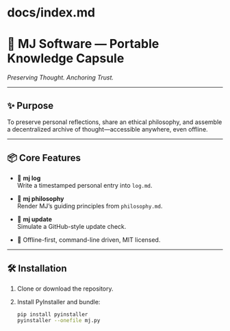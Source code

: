 # docs/index.md

# 🧭 MJ Software — Portable Knowledge Capsule

_Preserving Thought. Anchoring Trust._

---

## ✨ Purpose

To preserve personal reflections, share an ethical philosophy, and assemble a decentralized archive of thought—accessible anywhere, even offline.

---

## 📦 Core Features

- 📝 **mj log**  
  Write a timestamped personal entry into `log.md`.

- 📖 **mj philosophy**  
  Render MJ’s guiding principles from `philosophy.md`.

- 🔄 **mj update**  
  Simulate a GitHub-style update check.

- 🔐 Offline-first, command-line driven, MIT licensed.

---

## 🛠️ Installation

1. Clone or download the repository.  
2. Install PyInstaller and bundle:

   ```bash
   pip install pyinstaller
   pyinstaller --onefile mj.py
